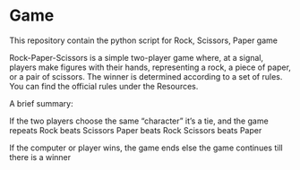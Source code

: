 # Game
This repository contain the python script for Rock, Scissors, Paper game

Rock-Paper-Scissors is a simple two-player game where, at a signal, players make figures with their hands, representing a rock, a piece of paper, or a pair of scissors. 
The winner is determined according to a set of rules. You can find the official rules under the Resources.

A brief summary:

If the two players choose the same “character” it’s a tie, and the game repeats
Rock beats Scissors
Paper beats Rock
Scissors beats Paper

If the computer or player wins, the game ends
else the game continues till there is a winner
